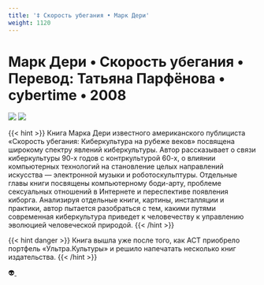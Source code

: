 ```yaml
---
title: '‡ Скорость убегания • Марк Дери'
weight: 1120
---
```


# Марк Дери • **Скорость убегания** • Перевод: Татьяна Парфёнова • cybertime • 2008

![](/img/dery.gif) ![](/img/dery-ast.jpg)

{{< hint >}}
Книга Марка Дери известного американского публициста «Скорость убегания: Киберкультура на рубеже веков» посвящена широкому спектру явлений киберкультуры. Автор рассказывает о связи киберкультуры 90-х годов с контркультурой 60-х, о влиянии компьютерных технологий на становление целых направлений искусства — электронной музыки и роботоскульптуры. Отдельные главы книги посвящены компьютерному боди-арту, проблеме сексуальных отношений в Интернете и переспективе появления киборга. Анализируя отдельные книги, картины, инсталляции и практики, автор пытается разобраться с тем, какими путями современная киберкультура приведет к человечеству к управлению эволюцией человеческой природой.
{{< /hint >}}

{{< hint danger >}}
Книга вышла уже после того, как АСТ приобрело портфель «Ультра.Культуры» и решило напечатать несколько книг издательства.
{{< /hint >}}

👽[ ](http://flibusta.is/b/253107)